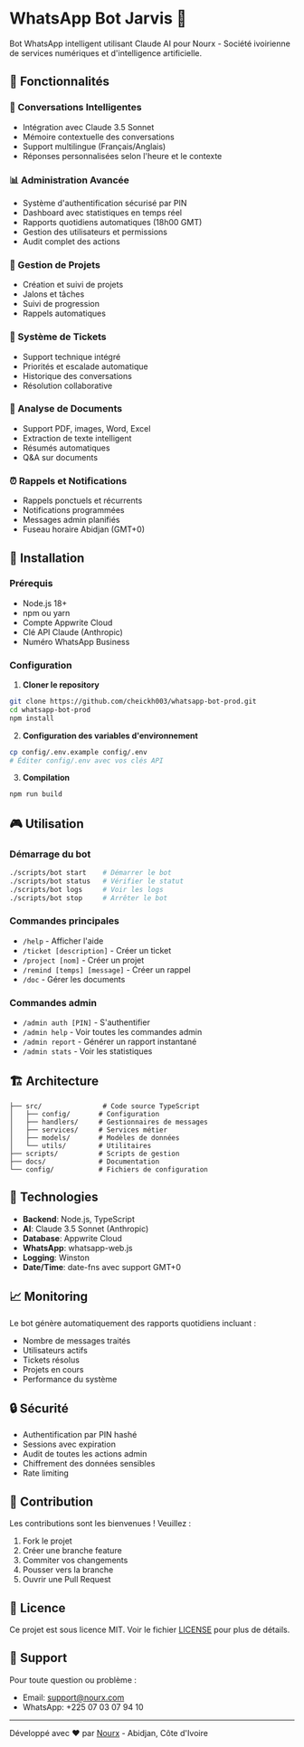 # WhatsApp Bot Jarvis 🤖

Bot WhatsApp intelligent utilisant Claude AI pour Nourx - Société ivoirienne de services numériques et d'intelligence artificielle.

## 🌟 Fonctionnalités

### 💬 Conversations Intelligentes
- Intégration avec Claude 3.5 Sonnet
- Mémoire contextuelle des conversations
- Support multilingue (Français/Anglais)
- Réponses personnalisées selon l'heure et le contexte

### 📊 Administration Avancée
- Système d'authentification sécurisé par PIN
- Dashboard avec statistiques en temps réel
- Rapports quotidiens automatiques (18h00 GMT)
- Gestion des utilisateurs et permissions
- Audit complet des actions

### 🎯 Gestion de Projets
- Création et suivi de projets
- Jalons et tâches
- Suivi de progression
- Rappels automatiques

### 🎫 Système de Tickets
- Support technique intégré
- Priorités et escalade automatique
- Historique des conversations
- Résolution collaborative

### 📄 Analyse de Documents
- Support PDF, images, Word, Excel
- Extraction de texte intelligent
- Résumés automatiques
- Q&A sur documents

### ⏰ Rappels et Notifications
- Rappels ponctuels et récurrents
- Notifications programmées
- Messages admin planifiés
- Fuseau horaire Abidjan (GMT+0)

## 🚀 Installation

### Prérequis
- Node.js 18+
- npm ou yarn
- Compte Appwrite Cloud
- Clé API Claude (Anthropic)
- Numéro WhatsApp Business

### Configuration

1. **Cloner le repository**
```bash
git clone https://github.com/cheickh003/whatsapp-bot-prod.git
cd whatsapp-bot-prod
npm install
```

2. **Configuration des variables d'environnement**
```bash
cp config/.env.example config/.env
# Éditer config/.env avec vos clés API
```

3. **Compilation**
```bash
npm run build
```

## 🎮 Utilisation

### Démarrage du bot
```bash
./scripts/bot start    # Démarrer le bot
./scripts/bot status   # Vérifier le statut
./scripts/bot logs     # Voir les logs
./scripts/bot stop     # Arrêter le bot
```

### Commandes principales
- `/help` - Afficher l'aide
- `/ticket [description]` - Créer un ticket
- `/project [nom]` - Créer un projet
- `/remind [temps] [message]` - Créer un rappel
- `/doc` - Gérer les documents

### Commandes admin
- `/admin auth [PIN]` - S'authentifier
- `/admin help` - Voir toutes les commandes admin
- `/admin report` - Générer un rapport instantané
- `/admin stats` - Voir les statistiques

## 🏗️ Architecture

```
├── src/               # Code source TypeScript
│   ├── config/       # Configuration
│   ├── handlers/     # Gestionnaires de messages
│   ├── services/     # Services métier
│   ├── models/       # Modèles de données
│   └── utils/        # Utilitaires
├── scripts/          # Scripts de gestion
├── docs/             # Documentation
└── config/           # Fichiers de configuration
```

## 🔧 Technologies

- **Backend**: Node.js, TypeScript
- **AI**: Claude 3.5 Sonnet (Anthropic)
- **Database**: Appwrite Cloud
- **WhatsApp**: whatsapp-web.js
- **Logging**: Winston
- **Date/Time**: date-fns avec support GMT+0

## 📈 Monitoring

Le bot génère automatiquement des rapports quotidiens incluant :
- Nombre de messages traités
- Utilisateurs actifs
- Tickets résolus
- Projets en cours
- Performance du système

## 🔒 Sécurité

- Authentification par PIN hashé
- Sessions avec expiration
- Audit de toutes les actions admin
- Chiffrement des données sensibles
- Rate limiting

## 🤝 Contribution

Les contributions sont les bienvenues ! Veuillez :
1. Fork le projet
2. Créer une branche feature
3. Commiter vos changements
4. Pousser vers la branche
5. Ouvrir une Pull Request

## 📝 Licence

Ce projet est sous licence MIT. Voir le fichier [LICENSE](LICENSE) pour plus de détails.

## 👥 Support

Pour toute question ou problème :
- Email: support@nourx.com
- WhatsApp: +225 07 03 07 94 10

---

Développé avec ❤️ par [Nourx](https://nourx.com) - Abidjan, Côte d'Ivoire
